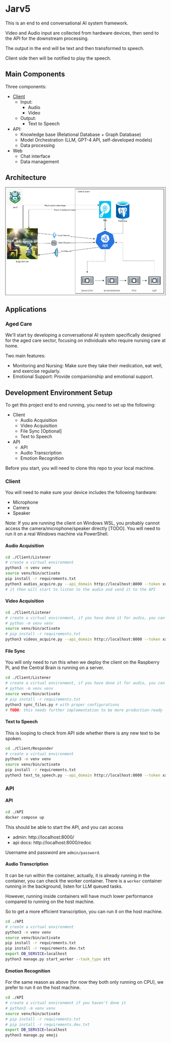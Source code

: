 # Jarv5

This is an end to end conversational AI system framework.

Video and Audio input are collected from hardware devices, then send to the API for the downstream processing.

The output in the end will be text and then transformed to speech.

Client side then will be notified to play the speech.

## Main Components

Three components:

- [Client](./docs/Client.md)
    - Input:
        - Audio
        - Video
    - Output:
        - Text to Speech
- API:
    - Knowledge base (Relational Database + Graph Database)
    - Model Orchestration (LLM, GPT-4 API, self-developed models)
    - Data processing
- Web
    - Chat interface
    - Data management

## Architecture

![Architecture](./docs/imgs/jarv5.png)

## Applications

### Aged Care

We'll start by developing a conversational AI system specifically designed for the aged care sector,
focusing on individuals who require nursing care at home.

Two main features:

- Monitoring and Nursing: Make sure they take their medication, eat well, and exercise regularly.
- Emotional Support: Provide companionship and emotional support.

## Development Environment Setup

To get this project end to end running, you need to set up the following:

- Client
    - Audio Acquisition
    - Video Acquisition
    - File Sync [Optional]
    - Text to Speech
- API
    - API
    - Audio Transcription
    - Emotion Recognition

Before you start, you will need to clone this repo to your local machine.

### Client

You will need to make sure your device includes the following hardware:

- Microphone
- Camera
- Speaker

Note: If you are running the client on Windows WSL, you probably cannot access the camera/microphone/speaker
directly [TODO].
You will need to run it on a real Windows machine via PowerShell.

#### Audio Acquisition

```bash
cd ./Client/Listener
# create a virtual environment
python3 -m venv venv
source venv/bin/activate
pip install -r requirements.txt
python3 audios_acquire.py --api_domain http://localhost:8000 --token xxx_create_a_token_from_api_xxx --model medium
# it then will start to listen to the audio and send it to the API
```

#### Video Acquisition

```bash
cd ./Client/Listener
# create a virtual environment, if you have done it for audio, you can skip this step
# python -m venv venv
source venv/bin/activate
# pip install -r requirements.txt
python3 videos_acquire.py --api_domain http://localhost:8000 --token xxx_create_a_token_from_api_xxx
```

#### File Sync

You will only need to run this when we deploy the client on the Raspberry Pi, and the Central Brain is running on a
server.

```bash
cd ./Client/Listener
# create a virtual environment, if you have done it for audio, you can skip this step
# python -m venv venv
source venv/bin/activate
# pip install -r requirements.txt
python3 sync_files.py # with proper configurations
# TODO: this needs further implementation to be more production-ready
```

#### Text to Speech

This is looping to check from API side whether there is any new text to be spoken.

```bash
cd ./Client/Responder
# create a virtual environment
python3 -m venv venv
source venv/bin/activate
pip install -r requirements.txt
python3 text_to_speech.py --api_domain http://localhost:8000 --token xxx_create_a_token_from_api_xxx
```

### API

#### API

```bash
cd ./API
docker compose up
```

This should be able to start the API, and you can access

- admin: http://localhost:8000/
- api docs: http://localhost:8000/redoc

Username and password are `admin/password`.

#### Audio Transcription

It can be run within the container, actually, it is already running in the container, you can check the worker
container.
There is a `worker` container running in the background, listen for LLM queued tasks.

However, running inside containers will have much lower performance compared to running on the host machine.

So to get a more efficient transcription, you can run it on the host machine.

```bash
cd ./API
# create a virtual environment
python3 -m venv venv
source venv/bin/activate
pip install -r requirements.txt
pip install -r requirements.dev.txt
export DB_SERVICE=localhost
python3 manage.py start_worker --task_type stt
```

#### Emotion Recognition

For the same reason as above (for now they both only running on CPU), we prefer to run it on the host machine.

```bash
cd ./API
# create a virtual environment if you haven't done it
# python3 -m venv venv
source venv/bin/activate
# pip install -r requirements.txt
# pip install -r requirements.dev.txt
export DB_SERVICE=localhost
python3 manage.py emoji
```

